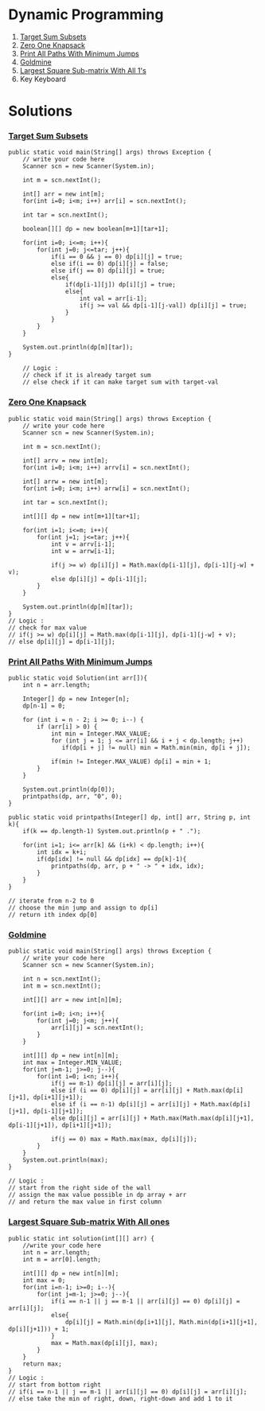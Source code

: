 # Dynamic Programming

1. [Target Sum Subsets](#target-sum-subsets)
2. [Zero One Knapsack](#zero-one-knapsack)
3. [Print All Paths With Minimum Jumps](#Print-All-Paths-With-Minimum-Jumps)
4. [Goldmine](#goldmine)
5. [Largest Square Sub-matrix With All 1's](#largest-square-sub-matrix-with-all-ones)
6. Key Keyboard



# Solutions

### [Target Sum Subsets](https://www.pepcoding.com/resources/online-java-foundation/dynamic-programming-and-greedy/target-sum-subsets-dp-official/ojquestion)

    public static void main(String[] args) throws Exception {
        // write your code here
        Scanner scn = new Scanner(System.in);
        
        int m = scn.nextInt();
        
        int[] arr = new int[m];
        for(int i=0; i<m; i++) arr[i] = scn.nextInt();
        
        int tar = scn.nextInt();
        
        boolean[][] dp = new boolean[m+1][tar+1];
        
        for(int i=0; i<=m; i++){
            for(int j=0; j<=tar; j++){
                if(i == 0 && j == 0) dp[i][j] = true;
                else if(i == 0) dp[i][j] = false;
                else if(j == 0) dp[i][j] = true;
                else{
                    if(dp[i-1][j]) dp[i][j] = true;
                    else{
                        int val = arr[i-1];
                        if(j >= val && dp[i-1][j-val]) dp[i][j] = true;
                    }
                }
            }
        }
        
        System.out.println(dp[m][tar]);
    }
        
        // Logic :
        // check if it is already target sum
        // else check if it can make target sum with target-val

### [Zero One Knapsack](https://www.pepcoding.com/resources/online-java-foundation/dynamic-programming-and-greedy/zero-one-knapsack-official/ojquestion)

    public static void main(String[] args) throws Exception {
        // write your code here
        Scanner scn = new Scanner(System.in);
        
        int m = scn.nextInt();
        
        int[] arrv = new int[m];
        for(int i=0; i<m; i++) arrv[i] = scn.nextInt();
        
        int[] arrw = new int[m];
        for(int i=0; i<m; i++) arrw[i] = scn.nextInt();
        
        int tar = scn.nextInt();
        
        int[][] dp = new int[m+1][tar+1];
        
        for(int i=1; i<=m; i++){
            for(int j=1; j<=tar; j++){
                int v = arrv[i-1];
                int w = arrw[i-1];
                
                if(j >= w) dp[i][j] = Math.max(dp[i-1][j], dp[i-1][j-w] + v);
                else dp[i][j] = dp[i-1][j];
            }
        }
        
        System.out.println(dp[m][tar]);
    }
    // Logic :
    // check for max value
    // if(j >= w) dp[i][j] = Math.max(dp[i-1][j], dp[i-1][j-w] + v);
    // else dp[i][j] = dp[i-1][j];

### [Print All Paths With Minimum Jumps](https://www.pepcoding.com/resources/data-structures-and-algorithms-in-java-levelup/dynamic-programming/min-jumps-re-official/ojquestion)

    public static void Solution(int arr[]){
        int n = arr.length;
        
        Integer[] dp = new Integer[n];
        dp[n-1] = 0;
        
        for (int i = n - 2; i >= 0; i--) {
            if (arr[i] > 0) {
                int min = Integer.MAX_VALUE;
                for (int j = 1; j <= arr[i] && i + j < dp.length; j++)
                   if(dp[i + j] != null) min = Math.min(min, dp[i + j]);
                   
                if(min != Integer.MAX_VALUE) dp[i] = min + 1;
            }
        }
        
        System.out.println(dp[0]);
        printpaths(dp, arr, "0", 0);
    }
    
    public static void printpaths(Integer[] dp, int[] arr, String p, int k){
        if(k == dp.length-1) System.out.println(p + " .");
        
        for(int i=1; i<= arr[k] && (i+k) < dp.length; i++){
            int idx = k+i;
            if(dp[idx] != null && dp[idx] == dp[k]-1){
                printpaths(dp, arr, p + " -> " + idx, idx);
            }
        }
    }
    
    // iterate from n-2 to 0 
    // choose the min jump and assign to dp[i]
    // return ith index dp[0]

### [Goldmine](https://www.pepcoding.com/resources/online-java-foundation/dynamic-programming-and-greedy/goldmine-official/ojquestion)

    public static void main(String[] args) throws Exception {
        // write your code here
        Scanner scn = new Scanner(System.in);
        
        int n = scn.nextInt();
        int m = scn.nextInt();
        
        int[][] arr = new int[n][m];
        
        for(int i=0; i<n; i++){
            for(int j=0; j<m; j++){
                arr[i][j] = scn.nextInt();
            }
        }
        
        int[][] dp = new int[n][m];
        int max = Integer.MIN_VALUE;
        for(int j=m-1; j>=0; j--){
            for(int i=0; i<n; i++){
                if(j == m-1) dp[i][j] = arr[i][j];
                else if (i == 0) dp[i][j] = arr[i][j] + Math.max(dp[i][j+1], dp[i+1][j+1]);
                else if (i == n-1) dp[i][j] = arr[i][j] + Math.max(dp[i][j+1], dp[i-1][j+1]);
                else dp[i][j] = arr[i][j] + Math.max(Math.max(dp[i][j+1], dp[i-1][j+1]), dp[i+1][j+1]);
            
                if(j == 0) max = Math.max(max, dp[i][j]);
            }
        }
        System.out.println(max);
    }
    
    // Logic :
    // start from the right side of the wall
    // assign the max value possible in dp array + arr
    // and return the max value in first column

### [Largest Square Sub-matrix With All ones](https://www.pepcoding.com/resources/data-structures-and-algorithms-in-java-levelup/dynamic-programming/largest-square-sub-matrix-with-all-ones-official/ojquestion)

	public static int solution(int[][] arr) {
		//write your code here
		int n = arr.length;
		int m = arr[0].length;
		
		int[][] dp = new int[n][m];
		int max = 0;
		for(int i=n-1; i>=0; i--){
		    for(int j=m-1; j>=0; j--){
		        if(i == n-1 || j == m-1 || arr[i][j] == 0) dp[i][j] = arr[i][j];
		        else{
		            dp[i][j] = Math.min(dp[i+1][j], Math.min(dp[i+1][j+1], dp[i][j+1])) + 1;
		        }
		        max = Math.max(dp[i][j], max);
		    }
		}
		return max;
	}
	// Logic :
	// start from bottom right
	// if(i == n-1 || j == m-1 || arr[i][j] == 0) dp[i][j] = arr[i][j];
	// else take the min of right, down, right-down and add 1 to it
